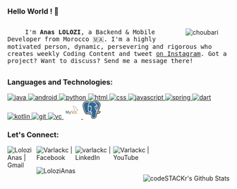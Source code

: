 ### Hello World ! 👋

<!--
**choubari/choubari** is a ✨ _special_ ✨ repository because its `README.md` (this file) appears on your GitHub profile.

Here are some ideas to get you started:

- 🔭 I’m currently working on ...
- 🌱 I’m currently learning ...
- 👯 I’m looking to collaborate on ...
- 🤔 I’m looking for help with ...
- 💬 Ask me about ...
- 📫 How to reach me: ...
- 😄 Pronouns: ...
- ⚡ Fun fact: ...
-->

## 

<img alt="choubari" align="right" src="https://devstickers.com/assets/img/pro/wq5o.png" width="100">
<samp><p align=”justify” style="text-indent:40px;"> I'm <b>Anas LOLOZI</b>, a Backend & Mobile Developer from Morocco 🇲🇦. I'm a highly motivated person, dynamic, persevering and rigorous who creates weekly Coding Content and tweet <a href="https://twitter.com/LoloziAnas">on Instagram</a>. Got a project? Want to discuss? Send me a message there!</p></samp> 

## 

### **Languages and Technologies:**
<p float="left">
 <a href="https://www.java.com/">
<img alt="java" src="https://devstickers.com/assets/img/pro/7kaq.png" width="40">
 </a>
 <a href="https://www.android.com/">
<img alt="android" src="https://devstickers.com/assets/img/pro/zl8i.png" width="40">
 </a>
 <a href="https://www.python.org/">
<img alt="python" src="https://devstickers.com/assets/img/pro/p3jo.png" width="40">
 </a>
 <a href="https://en.wikipedia.org/wiki/HTML">
<img alt="html" src="https://devstickers.com/assets/img/pro/iqm9.png" width="40">
 </a>
 <a href="https://en.wikipedia.org/wiki/CCS3">
<img alt="css" src="https://devstickers.com/assets/img/pro/8pnd.png" width="40">
  </a>
 <a href="https://en.wikipedia.org/wiki/JavaScript">
<img alt="javascript" src="https://devstickers.com/assets/img/pro/i4eg.png" width="40">
  </a>
 <a href="https://spring.io/">
<img alt="spring" src="https://spring.io/images/projects/spring-edf462fec682b9d48cf628eaf9e19521.svg" width="40">
  </a>
 <a href="https://dart.dev/">
<img alt="dart" src="https://devstickers.com/assets/img/pro/rvwm.png" width="40">
  </a>
 <a href="https://kotlinlang.org/">
<img alt="kotlin" src="https://devstickers.com/assets/img/pro/g2sh.png" width="40">
  </a>
 <a href="https://git-scm.com/">
<img alt="git" src="https://devstickers.com/assets/img/pro/apiv.png" width="40">
  </a>
 <a href="https://code.visualstudio.com/">
<img alt="vc" src="https://devstickers.com/assets/img/pro/saxu.png" width="40">
  </a>
<a href="https://www.mysql.com/">
<img alt="mysql" src="https://raw.githubusercontent.com/github/explore/80688e429a7d4ef2fca1e82350fe8e3517d3494d/topics/mysql/mysql.png" width="40">
  </a>
 <a href="https://www.postgresql.org/">
<img alt="postgresql" src="https://raw.githubusercontent.com/github/explore/80688e429a7d4ef2fca1e82350fe8e3517d3494d/topics/postgresql/postgresql.png" width="40">
  </a>
</p>

### **Let's Connect:**

[<img align="left" alt="Lolozi Anas | Gmail" width="66px" src="https://img.shields.io/badge/gmail-D14836?&style=for-the-badge&logo=gmail&logoColor=white" />](mailto:anas.lolozi@usmba.ac.ma?subject=From%20GitHub&body=Hi,%20there.%20Found%20you%20from%20GitHub.)
[<img align="left" alt="Varlackc | Facebook" width="88px" src="https://img.shields.io/badge/facebook-%231877F2.svg?&style=for-the-badge&logo=facebook&logoColor=white" />](https://www.facebook.com/anas.lolozii/)
[<img align="left" alt="varlackc | LinkedIn" width="86px" src="https://img.shields.io/badge/linkedin-%230077B5.svg?&style=for-the-badge&logo=linkedin&logoColor=white" />](https://www.linkedin.com/in/lolozianas/)
[<img align="left" alt="Varlackc | YouTube" width="82px" src="https://img.shields.io/badge/youtube-%23FF0000.svg?&style=for-the-badge&logo=youtube&logoColor=white" />](https://www.youtube.com/channel/UCUGiocJ67IbIuhHsh1DWLAQ)
<br />

##
<img alt="LoloziAnas" align="left" src="https://img.freepik.com/free-vector/young-black-man-sitting-chair-working-computer-remote-working-home-office-self-isolation-concept-flat-style_285336-1212.jpg?size=626&ext=jpg" width="250">
<img align="right" alt="codeSTACKr's Github Stats" src="https://github-readme-stats.vercel.app/api?username=LoloziAnas&count_private=true&hide=contribs&show_icons=true"/>

##
<!--
- :trophy: **My GitHub trophies :**  ![Trophies](https://github-profile-trophy.vercel.app/?username=LoloziAnas)
-->
## 


